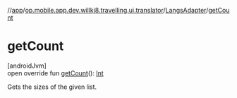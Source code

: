 //[app](../../../index.md)/[op.mobile.app.dev.willkj8.travelling.ui.translator](../index.md)/[LangsAdapter](index.md)/[getCount](get-count.md)

# getCount

[androidJvm]\
open override fun [getCount](get-count.md)(): [Int](https://kotlinlang.org/api/latest/jvm/stdlib/kotlin/-int/index.html)

Gets the sizes of the given list.
